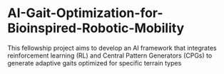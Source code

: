 # AI-Gait-Optimization-for-Bioinspired-Robotic-Mobility
This fellowship project aims to develop an AI framework that integrates reinforcement learning (RL) and Central Pattern Generators (CPGs) to generate adaptive gaits optimized for specific terrain types
